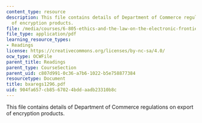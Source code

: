 ```yaml
---
content_type: resource
description: This file contains details of Department of Commerce regulations on export
  of encryption products.
file: /media/courses/6-805-ethics-and-the-law-on-the-electronic-frontier-fall-2005/904fa657cb8567024bddaadb23310b8c_bxaregs1296.pdf
file_type: application/pdf
learning_resource_types:
- Readings
license: https://creativecommons.org/licenses/by-nc-sa/4.0/
ocw_type: OCWFile
parent_title: Readings
parent_type: CourseSection
parent_uid: c807d991-0c36-a7b6-1022-b5e758877384
resourcetype: Document
title: bxaregs1296.pdf
uid: 904fa657-cb85-6702-4bdd-aadb23310b8c
---
```

This file contains details of Department of Commerce regulations on export of encryption products.